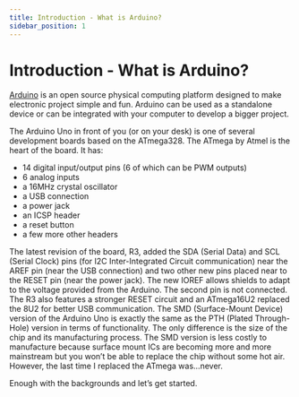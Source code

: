 ```yaml
---
title: Introduction - What is Arduino?
sidebar_position: 1
---
```


# Introduction - What is Arduino?

[Arduino](https://www.arduino.cc/) is an open source physical computing platform designed to make electronic project simple and fun. Arduino can be used as a standalone device or can be integrated with your computer to develop a bigger project.

The Arduino Uno in front of you (or on your desk) is one of several development boards based on the ATmega328. The ATmega by Atmel is the heart of the board. It has:
- 14 digital input/output pins (6 of which can be PWM outputs)
- 6 analog inputs
- a 16MHz crystal oscillator
- a USB connection
- a power jack
- an ICSP header
- a reset button
- a few more other headers

The latest revision of the board, R3, added the SDA (Serial Data) and SCL (Serial Clock) pins (for I2C Inter-Integrated Circuit communication) near the AREF pin (near the USB connection) and two other new pins placed near to the RESET pin (near the power jack). The new IOREF allows shields to adapt to the voltage provided from the Arduino. The second pin is not connected. The R3 also features a stronger RESET circuit and an ATmega16U2 replaced the 8U2 for better USB communication. The SMD (Surface-Mount Device) version of the Arduino Uno is exactly the same as the PTH (Plated Through-Hole) version in terms of functionality. The only difference is the size of the chip and its manufacturing process. The SMD version is less costly to manufacture because surface mount ICs are becoming more and more mainstream but you won’t be able to replace the chip without some hot air. However, the last time I replaced the ATmega was...never.

Enough with the backgrounds and let’s get started.